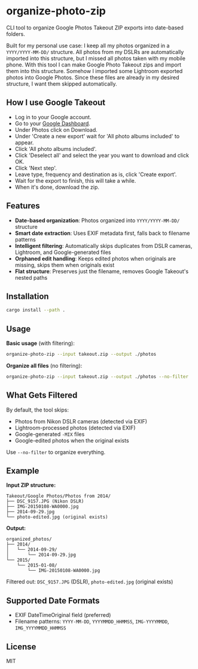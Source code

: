 # organize-photo-zip

CLI tool to organize Google Photos Takeout ZIP exports into date-based folders.

Built for my personal use case: I keep all my photos organized in a `YYYY/YYYY-MM-DD/` structure.
All photos from my DSLRs are automatically imported into this structure, but I missed
all photos taken with my mobile phone. With this tool I can make Google Photo Takeout zips and
import them into this structure. Somehow I imported some Lightroom exported photos into Google Photos.
Since these files are already in my desired structure, I want them skipped automatically.

## How I use Google Takeout

- Log in to your Google account.
- Go to your [Google Dashboard](https://myaccount.google.com/dashboard?pli=1).
- Under Photos click on Download.
- Under 'Create a new export' wait for 'All photo albums included' to appear.
- Click 'All photo albums included'.
- Click 'Deselect all' and select the year you want to download and click OK.
- Click 'Next step'.
- Leave type, frequency and destination as is, click 'Create export'.
- Wait for the export to finish, this will take a while.
- When it's done, download the zip.

## Features

- **Date-based organization**: Photos organized into `YYYY/YYYY-MM-DD/` structure
- **Smart date extraction**: Uses EXIF metadata first, falls back to filename patterns
- **Intelligent filtering**: Automatically skips duplicates from DSLR cameras, Lightroom, and Google-generated files
- **Orphaned edit handling**: Keeps edited photos when originals are missing, skips them when originals exist
- **Flat structure**: Preserves just the filename, removes Google Takeout's nested paths

## Installation

```bash
cargo install --path .
```

## Usage

**Basic usage** (with filtering):
```bash
organize-photo-zip --input takeout.zip --output ./photos
```

**Organize all files** (no filtering):
```bash
organize-photo-zip --input takeout.zip --output ./photos --no-filter
```

## What Gets Filtered

By default, the tool skips:
- Photos from Nikon DSLR cameras (detected via EXIF)
- Lightroom-processed photos (detected via EXIF)
- Google-generated `-MIX` files
- Google-edited photos when the original exists

Use `--no-filter` to organize everything.

## Example

**Input ZIP structure:**
```
Takeout/Google Photos/Photos from 2014/
├── DSC_9157.JPG (Nikon DSLR)
├── IMG-20150108-WA0000.jpg
├── 2014-09-29.jpg
└── photo-edited.jpg (original exists)
```

**Output:**
```
organized_photos/
├── 2014/
│   └── 2014-09-29/
│       └── 2014-09-29.jpg
└── 2015/
    └── 2015-01-08/
        └── IMG-20150108-WA0000.jpg
```

Filtered out: `DSC_9157.JPG` (DSLR), `photo-edited.jpg` (original exists)

## Supported Date Formats

- EXIF DateTimeOriginal field (preferred)
- Filename patterns: `YYYY-MM-DD`, `YYYYMMDD_HHMMSS`, `IMG-YYYYMMDD`, `IMG_YYYYMMDD_HHMMSS`

## License

MIT
